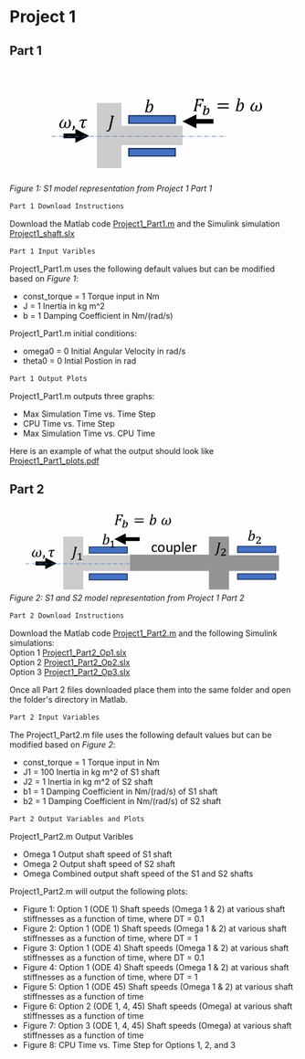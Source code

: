 # Project 1
## Part 1
![image alt](https://github.com/JoshuaSerrano71/MEEN432Sp2025_JoshuaSerrano71/blob/main/Project1/Part1/Examples/Project1_Part1_System.png) <br>
*Figure 1: S1 model representation from Project 1 Part 1* <br>

```markdown
Part 1 Download Instructions
```
Download the Matlab code [Project1_Part1.m](https://github.com/JoshuaSerrano71/MEEN432Sp2025_JoshuaSerrano71/tree/main/Project1/Part1/Project1_Part1.m) and the Simulink simulation [Project1_shaft.slx](https://github.com/JoshuaSerrano71/MEEN432Sp2025_JoshuaSerrano71/tree/main/Project1/Project1_shaft.slx) <br>

```markdown
Part 1 Input Varibles
```
Project1_Part1.m uses the following default values but can be modified based on *Figure 1*:
- const_torque = 1    Torque input in Nm
- J = 1               Inertia in kg m^2
- b = 1               Damping Coefficient in Nm/(rad/s)

Project1_Part1.m initial conditions:
- omega0 = 0         Initial Angular Velocity in rad/s
- theta0 = 0         Intial Postion in rad

```markdown
Part 1 Output Plots
```

Project1_Part1.m outputs three graphs:
- Max Simulation Time vs. Time Step
- CPU Time vs. Time Step
- Max Simulation Time vs. CPU Time
  
Here is an example of what the output should look like
[Project1_Part1_plots.pdf](https://github.com/JoshuaSerrano71/MEEN432Sp2025_JoshuaSerrano71/tree/main/Project1/Part1/Project1_Part1_Plots.pdf)

## Part 2
![image alt](https://github.com/JoshuaSerrano71/MEEN432Sp2025_JoshuaSerrano71/blob/main/Project1/Part2/Examples/Project1_Part2_System.png) <br>
*Figure 2: S1 and S2 model representation from Project 1 Part 2* <br>

```markdown
Part 2 Download Instructions
```

Download the Matlab code [Project1_Part2.m](https://github.com/JoshuaSerrano71/MEEN432Sp2025_JoshuaSerrano71/tree/main/Project1/Part2/Project1_Part2.m) and the following Simulink simulations: <br>
Option 1 [Project1_Part2_Op1.slx](https://github.com/JoshuaSerrano71/MEEN432Sp2025_JoshuaSerrano71/tree/main/Project1/Part2/Project1_Part2_Op1.slx) <br>
Option 2 [Project1_Part2_Op2.slx](https://github.com/JoshuaSerrano71/MEEN432Sp2025_JoshuaSerrano71/tree/main/Project1/Part2/Project1_Part2_Op2.slx) <br>
Option 3 [Project1_Part2_Op3.slx](https://github.com/JoshuaSerrano71/MEEN432Sp2025_JoshuaSerrano71/tree/main/Project1/Part2/Project1_Part2_Op3.slx) <br>

Once all Part 2 files downloaded place them into the same folder and open the folder's directory in Matlab. <br>

```markdown
Part 2 Input Variables
```
The Project1_Part2.m file uses the following default values but can be modified based on *Figure 2*:
- const_torque = 1     Torque input in Nm
- J1 = 100             Inertia in kg m^2 of S1 shaft
- J2 = 1               Inertia in kg m^2 of S2 shaft
- b1 = 1               Damping Coefficient in Nm/(rad/s) of S1 shaft
- b2 = 1               Damping Coefficient in Nm/(rad/s) of S2 shaft

```markdown
Part 2 Output Variables and Plots
```
Project1_Part2.m Output Varibles
- Omega 1    Output shaft speed of S1 shaft
- Omega 2    Output shaft speed of S2 shaft
- Omega      Combined output shaft speed of the S1 and S2 shafts


Project1_Part2.m will output the following plots:
- Figure 1: Option 1 (ODE 1) Shaft speeds (Omega 1 & 2) at various shaft stiffnesses as a function of time, where DT = 0.1 
- Figure 2: Option 1 (ODE 1) Shaft speeds (Omega 1 & 2) at various shaft stiffnesses as a function of time, where DT = 1
- Figure 3: Option 1 (ODE 4) Shaft speeds (Omega 1 & 2) at various shaft stiffnesses as a function of time, where DT = 0.1
- Figure 4: Option 1 (ODE 4) Shaft speeds (Omega 1 & 2) at various shaft stiffnesses as a function of time, where DT = 1
- Figure 5: Option 1 (ODE 45) Shaft speeds (Omega 1 & 2) at various shaft stiffnesses as a function of time
- Figure 6: Option 2 (ODE 1, 4, 45) Shaft speeds (Omega) at various shaft stiffnesses as a function of time
- Figure 7: Option 3 (ODE 1, 4, 45) Shaft speeds (Omega) at various shaft stiffnesses as a function of time
- Figure 8: CPU Time vs. Time Step for Options 1, 2, and 3




